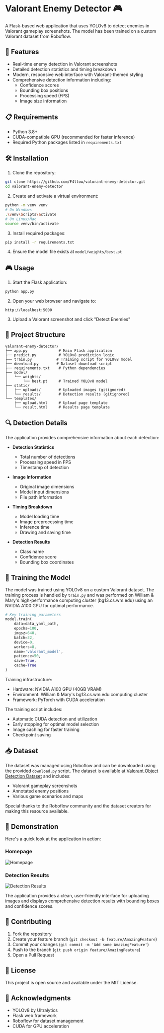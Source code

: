 # Valorant Enemy Detector 🎮

A Flask-based web application that uses YOLOv8 to detect enemies in Valorant gameplay screenshots. The model has been trained on a custom Valorant dataset from Roboflow.

## 🚀 Features

- Real-time enemy detection in Valorant screenshots
- Detailed detection statistics and timing breakdown
- Modern, responsive web interface with Valorant-themed styling
- Comprehensive detection information including:
  - Confidence scores
  - Bounding box positions
  - Processing speed (FPS)
  - Image size information

## 📋 Requirements

- Python 3.8+
- CUDA-compatible GPU (recommended for faster inference)
- Required Python packages listed in `requirements.txt`

## 🛠️ Installation

1. Clone the repository:
```bash
git clone https://github.com/F4llow/valorant-enemy-detector.git
cd valorant-enemy-detector
```

2. Create and activate a virtual environment:
```bash
python -m venv venv
# On Windows
.\venv\Scripts\activate
# On Linux/Mac
source venv/bin/activate
```

3. Install required packages:
```bash
pip install -r requirements.txt
```

4. Ensure the model file exists at `model/weights/best.pt`

## 🎮 Usage

1. Start the Flask application:
```bash
python app.py
```

2. Open your web browser and navigate to:
```
http://localhost:5000
```

3. Upload a Valorant screenshot and click "Detect Enemies"

## 📁 Project Structure

```
valorant-enemy-detector/
├── app.py              # Main Flask application
├── predict.py          # YOLOv8 prediction logic
├── train.py           # Training script for YOLOv8 model
├── download.py        # Dataset download script
├── requirements.txt    # Python dependencies
├── model/
│   └── weights/
│       └── best.pt     # Trained YOLOv8 model
├── static/
│   ├── uploads/        # Uploaded images (gitignored)
│   └── results/        # Detection results (gitignored)
└── templates/
    ├── upload.html     # Upload page template
    └── result.html     # Results page template
```

## 🔍 Detection Details

The application provides comprehensive information about each detection:

- **Detection Statistics**
  - Total number of detections
  - Processing speed in FPS
  - Timestamp of detection

- **Image Information**
  - Original image dimensions
  - Model input dimensions
  - File path information

- **Timing Breakdown**
  - Model loading time
  - Image preprocessing time
  - Inference time
  - Drawing and saving time

- **Detection Results**
  - Class name
  - Confidence score
  - Bounding box coordinates

## 🤖 Training the Model

The model was trained using YOLOv8 on a custom Valorant dataset. The training process is handled by `train.py` and was performed on William & Mary's high-performance computing cluster (bg13.cs.wm.edu) using an NVIDIA A100 GPU for optimal performance.

```python
# Key training parameters
model.train(
    data=data_yaml_path,
    epochs=100,
    imgsz=640,
    batch=32,
    device=0,
    workers=8,
    name='valorant_model',
    patience=50,
    save=True,
    cache=True
)
```

Training infrastructure:
- Hardware: NVIDIA A100 GPU (40GB VRAM)
- Environment: William & Mary's bg13.cs.wm.edu computing cluster
- Framework: PyTorch with CUDA acceleration

The training script includes:
- Automatic CUDA detection and utilization
- Early stopping for optimal model selection
- Image caching for faster training
- Checkpoint saving

## 📥 Dataset

The dataset was managed using Roboflow and can be downloaded using the provided `download.py` script. The dataset is available at [Valorant Object Detection Dataset](https://universe.roboflow.com/valorant-object-detection/valorant-object-detection-r9qkl/dataset/22) and includes:
- Valorant gameplay screenshots
- Annotated enemy positions
- Various game scenarios and maps

Special thanks to the Roboflow community and the dataset creators for making this resource available.

## 📸 Demonstration

Here's a quick look at the application in action:

### Homepage
![Homepage](demo/homepage.png)

### Detection Results
![Detection Results](demo/results.png)

The application provides a clean, user-friendly interface for uploading images and displays comprehensive detection results with bounding boxes and confidence scores.

## 🤝 Contributing

1. Fork the repository
2. Create your feature branch (`git checkout -b feature/AmazingFeature`)
3. Commit your changes (`git commit -m 'Add some AmazingFeature'`)
4. Push to the branch (`git push origin feature/AmazingFeature`)
5. Open a Pull Request

## 📝 License

This project is open source and available under the MIT License.

## 🙏 Acknowledgments

- YOLOv8 by Ultralytics
- Flask web framework
- Roboflow for dataset management
- CUDA for GPU acceleration
